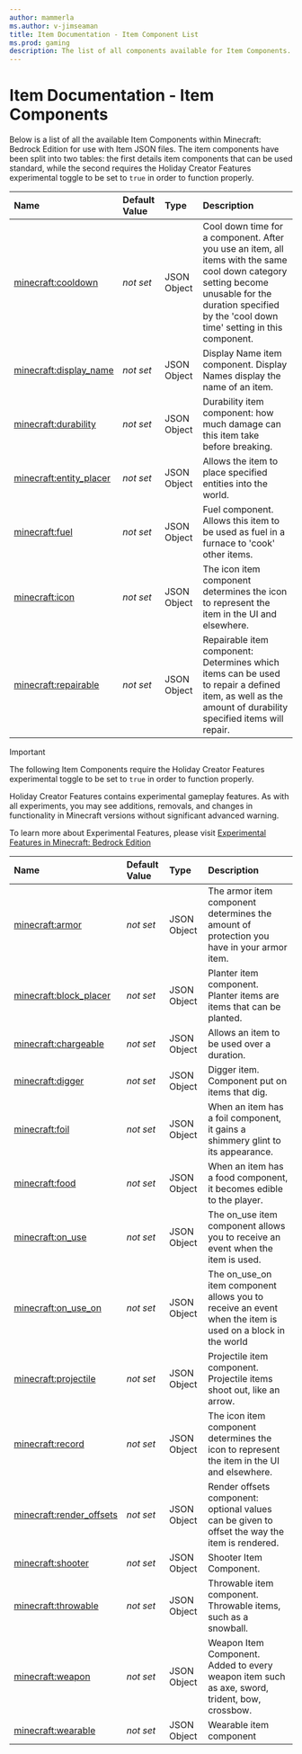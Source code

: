 ```yaml
---
author: mammerla
ms.author: v-jimseaman
title: Item Documentation - Item Component List
ms.prod: gaming
description: The list of all components available for Item Components.
---
```


# Item Documentation - Item Components

Below is a list of all the available Item Components within Minecraft: Bedrock Edition for use with Item JSON files. The item components have been split into two tables: the first details item components that can be used standard, while the second requires the Holiday Creator Features experimental toggle to be set to `true` in order to function properly.


|Name |Default Value  |Type  |Description  |
|:----------|:----------|:----------|:----------|
|[minecraft:cooldown](ItemComponents/minecraft_cooldown.md)|*not set* | JSON Object|  Cool down time for a component. After you use an item, all items with the same cool down category setting become unusable for the duration specified by the 'cool down time' setting in this component.|
|[minecraft:display_name](ItemComponents/minecraft_display_name.md)|*not set* | JSON Object|  Display Name item component. Display Names display the name of an item.|
|[minecraft:durability](ItemComponents/minecraft_durability.md)|*not set* |JSON Object|  Durability item component: how much damage can this item take before breaking.|
|[minecraft:entity_placer](ItemComponents/minecraft_entity_placer.md)|*not set* | JSON Object|  Allows the item to place specified entities into the world.|
|[minecraft:fuel](ItemComponents/minecraft_fuel.md)|*not set* |  JSON Object| Fuel component. Allows this item to be used as fuel in a furnace to 'cook' other items.|
|[minecraft:icon](ItemComponents/minecraft_icon.md)|*not set* | JSON Object|  The icon item component determines the icon to represent the item in the UI and elsewhere.|
|[minecraft:repairable](ItemComponents/minecraft_repairable.md)|*not set* | JSON Object|  Repairable item component: Determines which items can be used to repair a defined item, as well as the amount of durability specified items will repair.|

>[!IMPORTANT]
> The following Item Components require the Holiday Creator Features experimental toggle to be set to `true` in order to function properly.
>
>Holiday Creator Features contains experimental gameplay features. As with all experiments, you may see additions, removals, and changes in functionality in Minecraft versions without significant advanced warning.
>
>To learn more about Experimental Features, please visit [Experimental Features in Minecraft: Bedrock Edition](/minecraft/creator/documents/experimentalfeaturestoggle)


|Name |Default Value  |Type  |Description  |
|:----------|:----------|:----------|:----------|
|[minecraft:armor](ItemComponents/minecraft_armor.md)|*not set* |  JSON Object| The armor item component determines the amount of protection you have in your armor item.|
|[minecraft:block_placer](ItemComponents/minecraft_block_placer.md)|*not set* | JSON Object|  Planter item component. Planter items are items that can be planted.|
|[minecraft:chargeable](ItemComponents/minecraft_chargeable.md)|*not set* | JSON Object| Allows an item to be used over a duration.|
|[minecraft:digger](ItemComponents/minecraft_digger.md)|*not set* | JSON Object|  Digger item. Component put on items that dig.|
|[minecraft:foil](ItemComponents/minecraft_foil.md)|*not set* | JSON Object|  When an item has a foil component, it gains a shimmery glint to its appearance.|
|[minecraft:food](ItemComponents/minecraft_food.md)|*not set* | JSON Object|  When an item has a food component, it becomes edible to the player.|
|[minecraft:on_use](ItemComponents/minecraft_on_use.md)|*not set* | JSON Object|  The on_use item component allows you to receive an event when the item is used.|
|[minecraft:on_use_on](ItemComponents/minecraft_on_use_on.md)|*not set*| JSON Object | The on_use_on item component allows you to receive an event when the item is used on a block in the world|
|[minecraft:projectile](ItemComponents/minecraft_projectile.md)|*not set* | JSON Object| Projectile item component. Projectile items shoot out, like an arrow.|
|[minecraft:record](ItemComponents/minecraft_record.md)|*not set* | JSON Object|  The icon item component determines the icon to represent the item in the UI and elsewhere.|
|[minecraft:render_offsets](ItemComponents/minecraft_render_offsets.md)|*not set* | JSON Object|  Render offsets component: optional values can be given to offset the way the item is rendered.|
|[minecraft:shooter](ItemComponents/minecraft_shooter.md)|*not set* | JSON Object|  Shooter Item Component.|
|[minecraft:throwable](ItemComponents/minecraft_throwable.md)|*not set* | JSON Object|  Throwable item component. Throwable items, such as a snowball.|
|[minecraft:weapon](ItemComponents/minecraft_weapon.md)|*not set* |  JSON Object| Weapon Item Component. Added to every weapon item such as axe, sword, trident, bow, crossbow.|
|[minecraft:wearable](ItemComponents/minecraft_wearable.md)|*not set* | JSON Object| Wearable item component|
